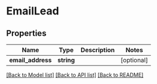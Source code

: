 # EmailLead

## Properties
Name | Type | Description | Notes
------------ | ------------- | ------------- | -------------
**email_address** | **string** |  | [optional] 

[[Back to Model list]](../README.md#documentation-for-models) [[Back to API list]](../README.md#documentation-for-api-endpoints) [[Back to README]](../README.md)


